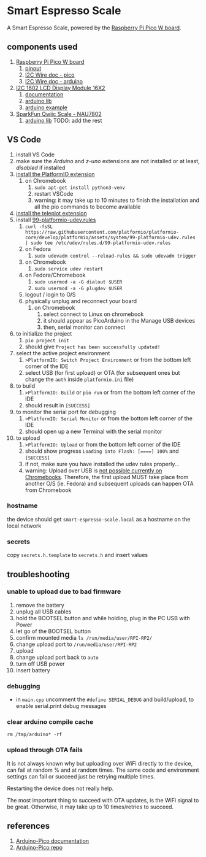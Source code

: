 # Smart Espresso Scale

A Smart Espresso Scale, powered by the [Raspberry Pi Pico W board](https://www.raspberrypi.com/documentation/microcontrollers/raspberry-pi-pico.html).

## components used

1. [Raspberry Pi Pico W board](https://www.raspberrypi.com/documentation/microcontrollers/raspberry-pi-pico.html)
   1. [pinout](https://datasheets.raspberrypi.com/picow/PicoW-A4-Pinout.pdf)
   1. [I2C Wire doc - pico](https://arduino-pico.readthedocs.io/en/latest/wire.html)
   1. [I2C Wire doc - arduino](https://www.arduino.cc/reference/en/language/functions/communication/wire/)
1. [I2C 1602 LCD Display Module 16X2](https://www.amazon.com/dp/B07S7PJYM6)
   1. [documentation](https://wiki.52pi.com/index.php?title=Z-0234)
   1. [arduino lib](https://github.com/johnrickman/LiquidCrystal_I2C)
   1. [arduino example](https://projecthub.arduino.cc/arduino_uno_guy/i2c-liquid-crystal-displays-5eb615)
1. [SparkFun Qwiic Scale - NAU7802](https://www.sparkfun.com/products/15242)
   1. [arduino lib](https://github.com/sparkfun/SparkFun_Qwiic_Scale_NAU7802_Arduino_Library)
TODO: add the rest

## VS Code

1. install VS Code
1. make sure the _Arduino_ and _z-uno_ extensions are not installed or at least, _disabled_ if installed
1. [install the PlatformIO extension](https://platformio.org/platformio-ide)
   1. on Chromebook
      1. `sudo apt-get install python3-venv`
      1. restart VSCode
      1. warning: it may take up to 10 minutes to finish the installation and all the pio commands to become available
1. [install the teleplot extension](https://marketplace.visualstudio.com/items?itemName=alexnesnes.teleplot)
1. install [99-platformio-udev.rules](https://docs.platformio.org/en/latest/core/installation/udev-rules.html)
   1. `curl -fsSL https://raw.githubusercontent.com/platformio/platformio-core/develop/platformio/assets/system/99-platformio-udev.rules | sudo tee /etc/udev/rules.d/99-platformio-udev.rules`
   1. on Fedora
      1. `sudo udevadm control --reload-rules && sudo udevadm trigger`
   1. on Chromebook
      1. `sudo service udev restart`
   1. on Fedora/Chromebook
      1. `sudo usermod -a -G dialout $USER`
      1. `sudo usermod -a -G plugdev $USER`
   1. logout / login to O/S
   1. physically unplug and reconnect your board
      1. on Chromebook
         1. select connect to Linux on chromebook
         1. it should appear as PicoArduino in the Manage USB devices
         1. then, serial monitor can connect
1. to initialize the project
   1. `pio project init`
   1. should give `Project has been successfully updated!`
1. select the active project environment
    1. `>PlatformIO: Switch Project Environment` or from the bottom left corner of the IDE
    1. select USB (for first upload) or OTA (for subsequent ones but change the `auth` inside `platformio.ini` file)
1. to build
   1. `>PlatformIO: Build` or `pio run` or from the bottom left corner of the IDE
   1. should result in `[SUCCESS]`
1. to monitor the serial port for debugging
   1. `>PlatformIO: Serial Monitor` or from the bottom left corner of the IDE
   1. should open up a new Terminal with the serial monitor
1. to upload
   1. `>PlatformIO: Upload` or from the bottom left corner of the IDE
   1. should show progress `Loading into Flash: [====] 100%` and `[SUCCESS]`
   1. if not, make sure you have installed the udev rules properly...
   1. warning: Upload over USB is [not possible currently on Chromebooks](https://issuetracker.google.com/issues/260278133). Therefore, the first upload MUST take place from another O/S (ie. Fedora) and subsequent uploads can happen OTA from Chromebook

### hostname

the device should get `smart-espresso-scale.local` as a hostname on the local network

### secrets

copy `secrets.h.template` to `secrets.h` and insert values

## troubleshooting

### unable to upload due to bad firmware

1. remove the battery
1. unplug all USB cables
1. hold the BOOTSEL button and while holding, plug in the PC USB with Power
1. let go of the BOOTSEL button
1. confirm mounted media `ls /run/media/user/RPI-RP2/`
1. change upload port to `/run/media/user/RPI-RP2`
1. upload
1. change upload port back to `auto`
1. turn off USB power
1. insert battery

### debugging

- in `main.cpp` uncomment the `#define SERIAL_DEBUG` and build/upload, to enable serial.print debug messages

### clear arduino compile cache

`rm /tmp/arduino* -rf`

### upload through OTA fails

It is not always known why but uploading over WiFi directly to the device, can fail at random % and at random times.
The same code and environment settings can fail or succeed just be retrying multiple times.

Restarting the device does not really help.

The most important thing to succeed with OTA updates, is the WiFi signal to be great.
Otherwise, it may take up to 10 times/retries to succeed.

## references

1. [Arduino-Pico documentation](https://arduino-pico.readthedocs.io/en/latest/)
1. [Arduino-Pico repo](https://github.com/earlephilhower/arduino-pico)
